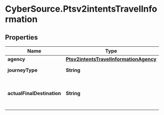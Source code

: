 # CyberSource.Ptsv2intentsTravelInformation

## Properties
Name | Type | Description | Notes
------------ | ------------- | ------------- | -------------
**agency** | [**Ptsv2intentsTravelInformationAgency**](Ptsv2intentsTravelInformationAgency.md) |  | [optional] 
**journeyType** | **String** | The type of journey.  | [optional] 
**actualFinalDestination** | **String** | The actual final destination of the travel.  | [optional] 



